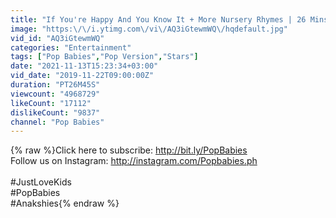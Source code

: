 ```yaml
---
title: "If You're Happy And You Know It + More Nursery Rhymes | 26 Mins Non-Stop Compilation | Pop Babies"
image: "https:\/\/i.ytimg.com\/vi\/AQ3iGtewmWQ\/hqdefault.jpg"
vid_id: "AQ3iGtewmWQ"
categories: "Entertainment"
tags: ["Pop Babies","Pop Version","Stars"]
date: "2021-11-13T15:23:34+03:00"
vid_date: "2019-11-22T09:00:00Z"
duration: "PT26M45S"
viewcount: "4968729"
likeCount: "17112"
dislikeCount: "9837"
channel: "Pop Babies"
---
```

{% raw %}Click here to subscribe: <a rel="nofollow" target="blank" href="http://bit.ly/PopBabies">http://bit.ly/PopBabies</a><br />Follow us on Instagram: <a rel="nofollow" target="blank" href="http://instagram.com/Popbabies.ph">http://instagram.com/Popbabies.ph</a><br /><br />#JustLoveKids <br />#PopBabies <br />#Anakshies{% endraw %}
